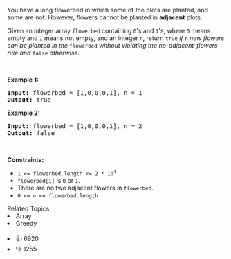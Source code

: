 <p>You have a long flowerbed in which some of the plots are planted, and some are not. However, flowers cannot be planted in <strong>adjacent</strong> plots.</p>

<p>Given an integer array <code>flowerbed</code> containing <code>0</code>'s and <code>1</code>'s, where <code>0</code> means empty and <code>1</code> means not empty, and an integer <code>n</code>, return <code>true</code>&nbsp;<em>if</em> <code>n</code> <em>new flowers can be planted in the</em> <code>flowerbed</code> <em>without violating the no-adjacent-flowers rule and</em> <code>false</code> <em>otherwise</em>.</p>

<p>&nbsp;</p> 
<p><strong class="example">Example 1:</strong></p> 
<pre><strong>Input:</strong> flowerbed = [1,0,0,0,1], n = 1
<strong>Output:</strong> true
</pre>
<p><strong class="example">Example 2:</strong></p> 
<pre><strong>Input:</strong> flowerbed = [1,0,0,0,1], n = 2
<strong>Output:</strong> false
</pre> 
<p>&nbsp;</p> 
<p><strong>Constraints:</strong></p>

<ul> 
 <li><code>1 &lt;= flowerbed.length &lt;= 2 * 10<sup>4</sup></code></li> 
 <li><code>flowerbed[i]</code> is <code>0</code> or <code>1</code>.</li> 
 <li>There are no two adjacent flowers in <code>flowerbed</code>.</li> 
 <li><code>0 &lt;= n &lt;= flowerbed.length</code></li> 
</ul>

<div><div>Related Topics</div><div><li>Array</li><li>Greedy</li></div></div><br><div><li>👍 6920</li><li>👎 1255</li></div>